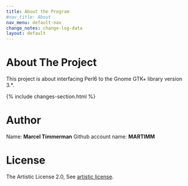```yaml
---
title: About the Program
#nav_title: About
nav_menu: default-nav
change_notes: change-log-data
layout: default
---
```


# About The Project

This project is about interfacing Perl6 to the Gnome GTK+ library version 3.*.

{% include changes-section.html %}

# Author

Name: **Marcel Timmerman**
Github account name: **MARTIMM**

# License

The Artistic License 2.0, See [artistic license][art2.0].


[art2.0]: https://martimm.github.io/perl6-gnome-gtk3/LICENSE

